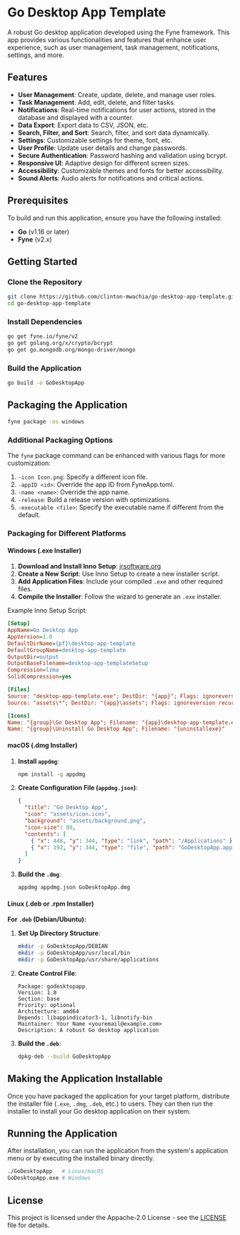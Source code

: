 # Go Desktop App Template

A robust Go desktop application developed using the Fyne framework. This app provides various functionalities and features that enhance user experience, such as user management, task management, notifications, settings, and more.

## Features

- **User Management**: Create, update, delete, and manage user roles.
- **Task Management**: Add, edit, delete, and filter tasks.
- **Notifications**: Real-time notifications for user actions, stored in the database and displayed with a counter.
- **Data Export**: Export data to CSV, JSON, etc.
- **Search, Filter, and Sort**: Search, filter, and sort data dynamically.
- **Settings**: Customizable settings for theme, font, etc.
- **User Profile**: Update user details and change passwords.
- **Secure Authentication**: Password hashing and validation using bcrypt.
- **Responsive UI**: Adaptive design for different screen sizes.
- **Accessibility**: Customizable themes and fonts for better accessibility.
- **Sound Alerts**: Audio alerts for notifications and critical actions.

## Prerequisites

To build and run this application, ensure you have the following installed:

- **Go** (v1.16 or later)
- **Fyne** (v2.x)

## Getting Started

### Clone the Repository

```bash
git clone https://github.com/clinton-mwachia/go-desktop-app-template.git
cd go-desktop-app-template
```

### Install Dependencies

```bash
go get fyne.io/fyne/v2
go get golang.org/x/crypto/bcrypt
go get go.mongodb.org/mongo-driver/mongo
```

### Build the Application

```bash
go build -o GoDesktopApp
```

## Packaging the Application

```bash
fyne package -os windows
```
### Additional Packaging Options
The `fyne` package command can be enhanced with various flags for more customization:
1. `-icon Icon.png`: Specify a different icon file.
2. `-appID <id>`: Override the app ID from FyneApp.toml.
3. `-name <name>`: Override the app name.
4. `-release`: Build a release version with optimizations.
5. `-executable <file>`: Specify the executable name if different from the default.

### Packaging for Different Platforms

#### **Windows (.exe Installer)**

1. **Download and Install Inno Setup**: [jrsoftware.org](https://jrsoftware.org/isinfo.php)
2. **Create a New Script**: Use Inno Setup to create a new installer script.
3. **Add Application Files**: Include your compiled `.exe` and other required files.
4. **Compile the Installer**: Follow the wizard to generate an `.exe` installer.

Example Inno Setup Script:
```ini
[Setup]
AppName=Go Desktop App
AppVersion=1.0
DefaultDirName={pf}\desktop-app-template
DefaultGroupName=desktop-app-template
OutputDir=output
OutputBaseFilename=desktop-app-templateSetup
Compression=lzma
SolidCompression=yes

[Files]
Source: "desktop-app-template.exe"; DestDir: "{app}"; Flags: ignoreversion
Source: "assets\*"; DestDir: "{app}\assets"; Flags: ignoreversion recursesubdirs createallsubdirs

[Icons]
Name: "{group}\Go Desktop App"; Filename: "{app}\desktop-app-template.exe"
Name: "{group}\Uninstall Go Desktop App"; Filename: "{uninstallexe}"
```

#### **macOS (.dmg Installer)**

1. **Install `appdmg`**:
   ```bash
   npm install -g appdmg
   ```

2. **Create Configuration File (`appdmg.json`)**:
   ```json
   {
     "title": "Go Desktop App",
     "icon": "assets/icon.icns",
     "background": "assets/background.png",
     "icon-size": 80,
     "contents": [
       { "x": 448, "y": 344, "type": "link", "path": "/Applications" },
       { "x": 192, "y": 344, "type": "file", "path": "GoDesktopApp.app" }
     ]
   }
   ```

3. **Build the `.dmg`**:
   ```bash
   appdmg appdmg.json GoDesktopApp.dmg
   ```

#### **Linux (.deb or .rpm Installer)**

**For `.deb` (Debian/Ubuntu):**

1. **Set Up Directory Structure**:
   ```bash
   mkdir -p GoDesktopApp/DEBIAN
   mkdir -p GoDesktopApp/usr/local/bin
   mkdir -p GoDesktopApp/usr/share/applications
   ```

2. **Create Control File**:
   ```plaintext
   Package: godesktopapp
   Version: 1.0
   Section: base
   Priority: optional
   Architecture: amd64
   Depends: libappindicator3-1, libnotify-bin
   Maintainer: Your Name <youremail@example.com>
   Description: A robust Go desktop application
   ```

3. **Build the `.deb`**:
   ```bash
   dpkg-deb --build GoDesktopApp
   ```

## Making the Application Installable

Once you have packaged the application for your target platform, distribute the installer file (`.exe`, `.dmg`, `.deb`, etc.) to users. They can then run the installer to install your Go desktop application on their system.

## Running the Application

After installation, you can run the application from the system's application menu or by executing the installed binary directly.

```bash
./GoDesktopApp   # Linux/macOS
GoDesktopApp.exe # Windows
```

## License

This project is licensed under the Appache-2.0 License - see the [LICENSE](LICENSE) file for details.

